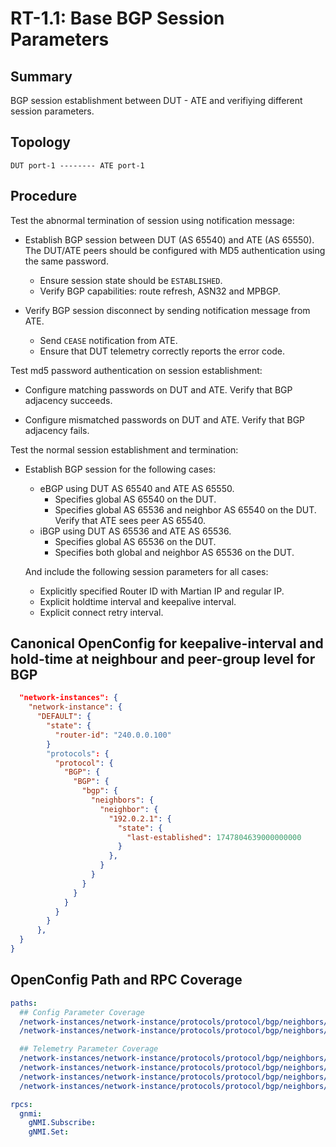 # RT-1.1: Base BGP Session Parameters

## Summary

BGP session establishment between DUT - ATE and verifiying different session parameters.

## Topology

    DUT port-1 -------- ATE port-1

## Procedure

Test the abnormal termination of session using notification message:

*   Establish BGP session between DUT (AS 65540) and ATE (AS 65550). The DUT/ATE
    peers should be configured with MD5 authentication using the same password.

    *   Ensure session state should be `ESTABLISHED`.
    *   Verify BGP capabilities: route refresh, ASN32 and MPBGP.
    
*   Verify BGP session disconnect by sending notification message from ATE.

    *   Send `CEASE` notification from ATE.
    *   Ensure that DUT telemetry correctly reports the error code.

Test md5 password authentication on session establishment:

*   Configure matching passwords on DUT and ATE. Verify that BGP adjacency succeeds.

*   Configure mismatched passwords on DUT and ATE. Verify that BGP adjacency fails.


Test the normal session establishment and termination:

*   Establish BGP session for the following cases:

    *   eBGP using DUT AS 65540 and ATE AS 65550.
        *   Specifies global AS 65540 on the DUT.
        *   Specifies global AS 65536 and neighbor AS 65540 on the DUT.
            Verify that ATE sees peer AS 65540.
    *   iBGP using DUT AS 65536 and ATE AS 65536.
        *   Specifies global AS 65536 on the DUT.
        *   Specifies both global and neighbor AS 65536 on the DUT.

    And include the following session parameters for all cases:

    *   Explicitly specified Router ID with Martian IP and regular IP.
    *   Explicit holdtime interval and keepalive interval.
    *   Explicit connect retry interval.

## Canonical OpenConfig for keepalive-interval and hold-time at neighbour and peer-group level for BGP

```json
  "network-instances": {
    "network-instance": {
      "DEFAULT": {
        "state": {
          "router-id": "240.0.0.100"
        }
        "protocols": {
          "protocol": {
            "BGP": {
              "BGP": {
                "bgp": {
                  "neighbors": {
                    "neighbor": {
                      "192.0.2.1": {
                        "state": {
                          "last-established": 1747804639000000000
                        }
                      },
                    }
                  }
                }
              }
            }
          }
        }
      },
  }
}
```

## OpenConfig Path and RPC Coverage
```yaml
paths:
  ## Config Parameter Coverage
  /network-instances/network-instance/protocols/protocol/bgp/neighbors/neighbor/timers/config/hold-time:
  /network-instances/network-instance/protocols/protocol/bgp/neighbors/neighbor/timers/config/keepalive-interval:

  ## Telemetry Parameter Coverage
  /network-instances/network-instance/protocols/protocol/bgp/neighbors/neighbor/state/last-established:
  /network-instances/network-instance/protocols/protocol/bgp/neighbors/neighbor/state/messages/received/NOTIFICATION:
  /network-instances/network-instance/protocols/protocol/bgp/neighbors/neighbor/timers/state/negotiated-hold-time:
  /network-instances/network-instance/protocols/protocol/bgp/neighbors/neighbor/state/supported-capabilities:

rpcs:
  gnmi:
    gNMI.Subscribe:
    gNMI.Set:
```
